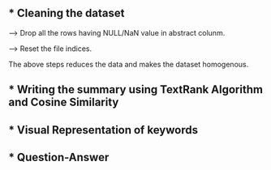 ## * Cleaning the dataset
      
   
   --> Drop all the rows having NULL/NaN value in abstract colunm.
   
   --> Reset the file indices.
   
   The above steps reduces the data and makes the dataset homogenous.
   


## * Writing the summary using TextRank Algorithm and Cosine Similarity
    






## * Visual Representation of keywords





## * Question-Answer 
